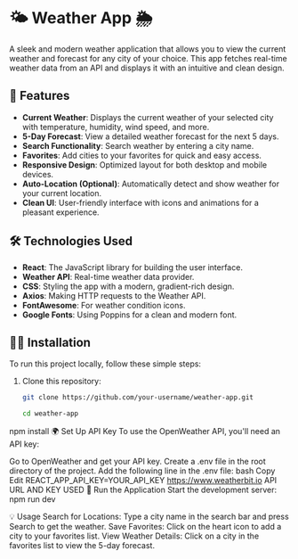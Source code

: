 # 🌤️ Weather App 🌦️

A sleek and modern weather application that allows you to view the current weather and forecast for any city of your choice. This app fetches real-time weather data from an API and displays it with an intuitive and clean design.



## 🚀 Features

- **Current Weather**: Displays the current weather of your selected city with temperature, humidity, wind speed, and more.
- **5-Day Forecast**: View a detailed weather forecast for the next 5 days.
- **Search Functionality**: Search weather by entering a city name.
- **Favorites**: Add cities to your favorites for quick and easy access.
- **Responsive Design**: Optimized layout for both desktop and mobile devices.
- **Auto-Location (Optional)**: Automatically detect and show weather for your current location.
- **Clean UI**: User-friendly interface with icons and animations for a pleasant experience.

## 🛠️ Technologies Used

- **React**: The JavaScript library for building the user interface.
- **Weather API**: Real-time weather data provider.
- **CSS**: Styling the app with a modern, gradient-rich design.
- **Axios**: Making HTTP requests to the Weather API.
- **FontAwesome**: For weather condition icons.
- **Google Fonts**: Using Poppins for a clean and modern font.
  

## 🏃‍♂️ Installation

To run this project locally, follow these simple steps:

1. Clone this repository:
   ```bash
   git clone https://github.com/your-username/weather-app.git

   cd weather-app
npm install
🌍 Set Up API Key
To use the OpenWeather API, you'll need an API key:

Go to OpenWeather and get your API key.
Create a .env file in the root directory of the project.
Add the following line in the .env file:
bash
Copy
Edit
REACT_APP_API_KEY=YOUR_API_KEY
https://www.weatherbit.io API URL AND KEY USED
🚀 Run the Application
Start the development server:
npm run dev

💡 Usage
Search for Locations: Type a city name in the search bar and press Search to get the weather.
Save Favorites: Click on the heart icon to add a city to your favorites list.
View Weather Details: Click on a city in the favorites list to view the 5-day forecast.


